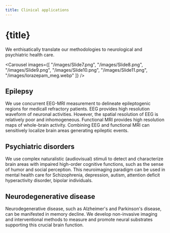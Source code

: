 ```yaml
---
title: Clinical applications
---
```


<script lang="ts">
    import Carousel from "$lib/components/Carousel.svelte";
</script>

# {title}

We enthisatically translate our methodologies to neurological and psychiatric health care. 

<Carousel images={[
    "/images/Slide7.png",
    "/images/Slide8.png",
    "/images/Slide9.png",
    "/images/Slide10.png",
    "/images/Slide11.png",
    "/images/lorazepam_meg.webp"
]} />

## Epilepsy
We use concurrent EEG-MRI measurement to delineate epileptogenic regions for medicall refractory patients. EEG provides high resolution waveform of neuronal activities. However, the spatial resolution of EEG  is relatively poor and inhomogeneous. Functional MRI provides high resolution maps of whole-brain activity. Combining EEG and functional MRI can sensitively localize brain areas generating epileptic events.  

## Psychiatric disorders
We use complex naturalistic (audiovisual) stimuli to detect and characterize brain areas with impaired high-order cognitive functions, such as the sense of humor and social perception. This neuroimaging paradigm can be used in mental health care for Schizophrenia, depression, autism, attention deficit hyperactivity disorder, bipolar individuals.

## Neurodegenerative disease
Neurodegenerative disease, such as Alzheimer's and Parkinson's disease, can be manifested in memory decline. We develop non-invasive imaging and interventional methods to measure and  promote neural substrates supporting this crucial brain function.
 

